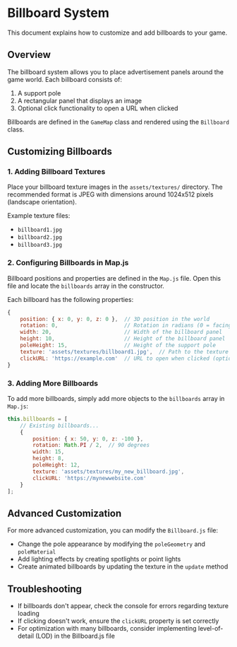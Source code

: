 # Billboard System

This document explains how to customize and add billboards to your game.

## Overview

The billboard system allows you to place advertisement panels around the game world. Each billboard consists of:

1. A support pole
2. A rectangular panel that displays an image
3. Optional click functionality to open a URL when clicked

Billboards are defined in the `GameMap` class and rendered using the `Billboard` class.

## Customizing Billboards

### 1. Adding Billboard Textures

Place your billboard texture images in the `assets/textures/` directory. The recommended format is JPEG with dimensions around 1024x512 pixels (landscape orientation).

Example texture files:
- `billboard1.jpg`
- `billboard2.jpg`
- `billboard3.jpg`

### 2. Configuring Billboards in Map.js

Billboard positions and properties are defined in the `Map.js` file. Open this file and locate the `billboards` array in the constructor.

Each billboard has the following properties:

```javascript
{
    position: { x: 0, y: 0, z: 0 },  // 3D position in the world
    rotation: 0,                     // Rotation in radians (0 = facing the runway)
    width: 20,                       // Width of the billboard panel
    height: 10,                      // Height of the billboard panel
    poleHeight: 15,                  // Height of the support pole
    texture: 'assets/textures/billboard1.jpg',  // Path to the texture image
    clickURL: 'https://example.com'  // URL to open when clicked (optional)
}
```

### 3. Adding More Billboards

To add more billboards, simply add more objects to the `billboards` array in `Map.js`:

```javascript
this.billboards = [
    // Existing billboards...
    {
        position: { x: 50, y: 0, z: -100 },
        rotation: Math.PI / 2,  // 90 degrees
        width: 15,
        height: 8,
        poleHeight: 12,
        texture: 'assets/textures/my_new_billboard.jpg',
        clickURL: 'https://mynewwebsite.com'
    }
];
```

## Advanced Customization

For more advanced customization, you can modify the `Billboard.js` file:

- Change the pole appearance by modifying the `poleGeometry` and `poleMaterial`
- Add lighting effects by creating spotlights or point lights
- Create animated billboards by updating the texture in the `update` method

## Troubleshooting

- If billboards don't appear, check the console for errors regarding texture loading
- If clicking doesn't work, ensure the `clickURL` property is set correctly
- For optimization with many billboards, consider implementing level-of-detail (LOD) in the Billboard.js file 